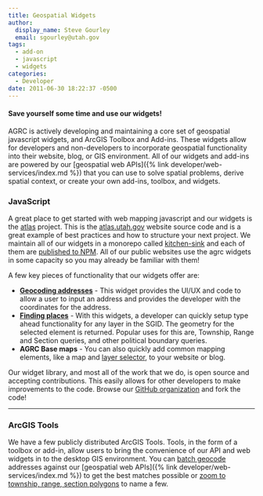 ```yaml
---
title: Geospatial Widgets
author:
  display_name: Steve Gourley
  email: sgourley@utah.gov
tags:
  - add-on
  - javascript
  - widgets
categories:
  - Developer
date: 2011-06-30 18:22:37 -0500
---
```

#### Save yourself some time and use our widgets!

AGRC is actively developing and maintaining a core set of geospatial javascript widgets, and ArcGIS Toolbox and Add-ins. These widgets allow for developers and non-developers to incorporate geospatial functionality into their website, blog, or GIS environment. All of our widgets and add-ins are powered by our [geospatial web APIs]({% link developer/web-services/index.md %}) that you can use to solve spatial problems, derive spatial context, or create your own add-ins, toolbox, and widgets.

### JavaScript

A great place to get started with web mapping javascript and our widgets is the [atlas](https://github.com/agrc/atlas) project. This is the [atlas.utah.gov](https://atlas.utah.gov) website source code and is a great example of best practices and how to structure your next project. We maintain all of our widgets in a monorepo called [kitchen-sink](https://github.com/agrc/kitchen-sink) and each of them are [published to NPM](https://www.npmjs.com/search?q=keywords%3Aagrc%2Cugrc). All of our public websites use the agrc widgets in some capacity so you may already be familiar with them!

A few key pieces of functionality that our widgets offer are:

- [**Geocoding addresses**](https://www.npmjs.com/package/@agrc/dart-board) - This widget provides the UI/UX and code to allow a user to input an address and provides the developer with the coordinates for the address.
- [**Finding places**](https://www.npmjs.com/package/@agrc/sherlock) - With this widgets, a developer can quickly setup type ahead functionality for any layer in the SGID. The geometry for the selected element is returned. Popular uses for this are, Township, Range and Section queries, and other political boundary queries.
- **AGRC Base maps** - You can also quickly add common mapping elements, like a map and [layer selector](https://www.npmjs.com/package/@agrc/layer-selector), to your website or blog.

Our widget library, and most all of the work that we do, is open source and accepting contributions. This easily allows for other developers to make improvements to the code. Browse our [GitHub organization](https://github.com/agrc) and fork the code!

<hr class="divider"/>

### ArcGIS Tools

We have a few publicly distributed ArcGIS Tools. Tools, in the form of a toolbox or add-in, allow users to bring the convenience of our API and web widgets in to the desktop GIS environment. You can [batch geocode](https://github.com/agrc/geocoding-toolbox) addresses against our [geospatial web APIs]({% link developer/web-services/index.md %}) to get the best matches possible or [zoom to township, range, section polygons](https://github.com/agrc/trs-zoom-addin) to name a few.
